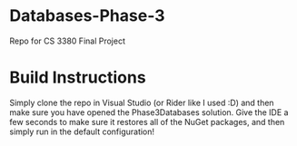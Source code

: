 # Databases-Phase-3
Repo for CS 3380 Final Project

# Build Instructions
Simply clone the repo in Visual Studio (or Rider like I used :D) and then make sure you have opened the Phase3Databases solution. Give the IDE a few seconds to make sure it restores all of the NuGet packages, and then simply run in the default configuration!
